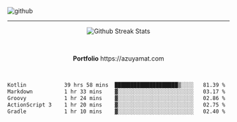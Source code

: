 ![github](https://media.discordapp.net/attachments/881363147364118528/1142610121697021952/background.png?width=1000&height=300)<br>
___
<p align="center">
  <img alt="Github Streak Stats" src="https://streak-stats.demolab.com?user=Azuyamat&theme=transparent&hide_border=true"/>
</p><br>
<p align="center">
      <strong>Portfolio</strong> https://azuyamat.com
</p><br>

<!--START_SECTION:waka-->

```txt
Kotlin            39 hrs 58 mins  ████████████████████▒░░░░   81.39 %
Markdown          1 hr 33 mins    ▓░░░░░░░░░░░░░░░░░░░░░░░░   03.17 %
Groovy            1 hr 24 mins    ▓░░░░░░░░░░░░░░░░░░░░░░░░   02.86 %
ActionScript 3    1 hr 20 mins    ▓░░░░░░░░░░░░░░░░░░░░░░░░   02.75 %
Gradle            1 hr 10 mins    ▓░░░░░░░░░░░░░░░░░░░░░░░░   02.40 %
```

<!--END_SECTION:waka-->
